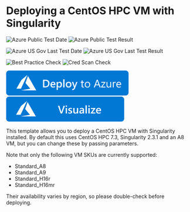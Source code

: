 # Deploying a CentOS HPC VM with Singularity

![Azure Public Test Date](https://azurequickstartsservice.blob.core.windows.net/badges/centos-singularity/PublicLastTestDate.svg)
![Azure Public Test Result](https://azurequickstartsservice.blob.core.windows.net/badges/centos-singularity/PublicDeployment.svg)

![Azure US Gov Last Test Date](https://azurequickstartsservice.blob.core.windows.net/badges/centos-singularity/FairfaxLastTestDate.svg)
![Azure US Gov Last Test Result](https://azurequickstartsservice.blob.core.windows.net/badges/centos-singularity/FairfaxDeployment.svg)

![Best Practice Check](https://azurequickstartsservice.blob.core.windows.net/badges/centos-singularity/BestPracticeResult.svg)
![Cred Scan Check](https://azurequickstartsservice.blob.core.windows.net/badges/centos-singularity/CredScanResult.svg)

[![Deploy To Azure](https://raw.githubusercontent.com/Azure/azure-quickstart-templates/master/1-CONTRIBUTION-GUIDE/images/deploytoazure.svg?sanitize=true)](https://portal.azure.com/#create/Microsoft.Template/uri/https%3A%2F%2Fraw.githubusercontent.com%2FAzure%2Fazure-quickstart-templates%2Fmaster%2Fcentos-singularity%2Fazuredeploy.json)
[![Visualize](https://raw.githubusercontent.com/Azure/azure-quickstart-templates/master/1-CONTRIBUTION-GUIDE/images/visualizebutton.svg?sanitize=true)](http://armviz.io/#/?load=https%3A%2F%2Fraw.githubusercontent.com%2FAzure%2Fazure-quickstart-templates%2Fmaster%2Fcentos-singularity%2Fazuredeploy.json) 

This template allows you to deploy a CentOS HPC VM with Singularity installed. By default this uses CentOS HPC 7.3, Singularity 2.3.1 and an A8 VM, but you can change these by passing parameters.

Note that only the following VM SKUs are currently supported:
* Standard_A8
* Standard_A9
* Standard_H16r
* Standard_H16mr

Their availability varies by region, so please double-check before deploying. 


